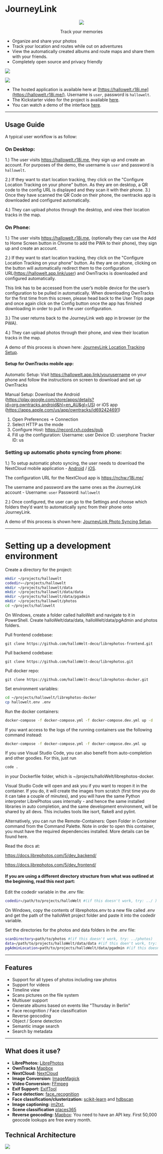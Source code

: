 # JourneyLink
<p align="center">
  <img src="https://github.com/halloWelt-deco/librephotos/blob/dev/screenshots/logo-white.png?raw=true" />
</p>
<p align="center">Track your memories</p>

- Organize and share your photos
- Track your location and routes while out on adventures
- View the automatically created albums and route maps and share them with your friends.
- Completely open source and privacy friendly

![](https://github.com/halloWelt-deco/librephotos/blob/dev/screenshots/jl-dash.png?raw=true)

![](https://github.com/halloWelt-deco/librephotos/blob/dev/screenshots/journeylink.png?raw=true)

- The hosted application is available here at [https://hallowelt.r18i.me](https://hallowelt.r18i.me/). Username is ```user```, password is ```hallowelt```.
- The Kickstarter video for the project is available [here](https://drive.google.com/file/d/1KleiHllb_2dNSi2Ca_Ta-EazWkh4YPtW/view?usp=sharing).
- You can watch a demo of the interface [here](https://drive.google.com/file/d/12ieg5h2e1IVvF9cSXfctiMNAWiMT3QmY/view?usp=sharing).

---
## Usage Guide

A typical user workflow is as follow:

### On Desktop:

1.) The user visits https://hallowelt.r18i.me, they sign up and create an account. For purposes of the demo, the username is ```user``` and password is ```hallowelt```.

2.) If they want to start location tracking, they click on the "Configure Location Tracking on your phone" button. As they are on desktop, a QR code to the config URL is displayed and they scan it with their phone.
3.) Once they have scanned the QR Code on their phone, the owntracks app is downloaded and configured automatically.

4.) They can upload photos through the desktop, and view their location tracks in the map.

### On Phone:

1.) The user visits https://hallowelt.r18i.me, (optionally they can use the Add to Home Screen button in Chrome to add the PWA to their phone), they sign up and create an account.

2.) If they want to start location tracking, they click on the "Configure Location Tracking on your phone" button. As they are on phone, clicking on the button will automatically redirect them to the configuration URL(https://hallowelt.app.link/user) and OwnTracks is downloaded and configured automatically.

This link has to be accessed from the user’s mobile device for the user’s configuration to be pulled in automatically.  When downloading OwnTracks for the first time from this screen, please head back to the User Trips page and once again click on the Config button once the app has finished downloading in order to pull in the user configuration.

3.) The user returns back to the JourneyLink web app in browser (or the PWA).

4.) They can upload photos through their phone, and view their location tracks in the map.

A demo of this process is shown here: [JourneyLink Location Tracking Setup](https://drive.google.com/file/d/1lPj0mJ1qofD7UmBRM7p3a17qmehmz6G5/view?usp=sharing).

#### Setup for OwnTracks mobile app:
Automatic Setup:
Visit https://hallowelt.app.link/yourusername on your phone and follow the instructions on screen to download and set up OwnTracks

Manual Setup:
Download the Android (https://play.google.com/store/apps/details?id=org.owntracks.android&hl=en_AU&gl=US) or iOS app (https://apps.apple.com/us/app/owntracks/id692424691)
1. Open Preferences -> Connection
2. Select HTTP as the mode
3. Configure Host:  https://record.rxh.codes/pub
4. Fill up the configuration: 
Username: user 
Device ID: userphone
Tracker ID: us 

### Setting up automatic photo syncing from phone:
1.) To setup automatic photo syncing, the user needs to download the NextCloud mobile application - [Android](https://play.google.com/store/apps/details?id=com.nextcloud.client) / [iOS](https://apps.apple.com/au/app/nextcloud/id1125420102).

The configuration URL for the NextCloud app is https://nchw.r18i.me/

The username and password are the same ones as the JourneyLink account - Username: ```user``` Password: ```hallowelt```

2.) Once configured, the user can go to the Settings and choose which folders they’d want to automatically sync from their phone onto JourneyLink. 

A demo of this process is shown here: [JourneyLink Photo Syncing Setup](https://drive.google.com/file/d/1lITccxy385yTOoXH5hG8iUXRrOjvF3SA/view?usp=sharing).

---
# Setting up a development environment

Create a directory for the project:

```sh
mkdir ~/projects/hallowelt
codedir=~/projects/hallowelt
mkdir ~/projects/hallowelt/data
mkdir ~/projects/hallowelt/data/data
mkdir ~/projects/hallowelt/data/pgadmin
mkdir ~/projects/hallowelt/photos
cd ~/projects/hallowelt
```

On Windows, create a folder called halloWelt and navigate to it in PowerShell. Create halloWelt/data/data, halloWelt/data/pgAdmin and photos folders.

Pull frontend codebase:

```git
git clone https://github.com/halloWelt-deco/librephotos-frontend.git
```

Pull backend codebase:

```git
git clone https://github.com/halloWelt-deco/librephotos.git
```

Pull docker repo:

```git
git clone https://github.com/halloWelt-deco/librephotos-docker.git
```

Set environment variables:

```sh
cd ~/projects/hallowelt/librephotos-docker
cp hallowelt.env .env
```

Run the docker containers:

```sh
docker-compose -f docker-compose.yml -f docker-compose.dev.yml up -d
```

If you want access to the logs of the running containers use the following command instead:

```sh
docker-compose -f docker-compose.yml -f docker-compose.dev.yml up
```

If you use Visual Studio Code, you can also benefit from auto-completion and other goodies. For this, just run 

```sh
code .
```

in your Dockerfile folder, which is ~/projects/halloWelt/librephotos-docker.

Visual Studio Code will open and ask you if you want to reopen it in the container. If you do, it will create the images from scratch (first time you do it can take a couple of minutes), and you will have the same Python interpreter LibrePhotos uses internally - and hence the same installed libraries in auto completion, and the same development environment, will be shared by all devs. This includes tools like isort, flake8 and pylint.

Alternatively, you can run the Remote-Containers: Open Folder in Container command from the Command Palette. Note in order to open this container, you must have the required dependencies installed. More details can be found here.

Read the docs at:

https://docs.librephotos.com/5/dev_backend/

https://docs.librephotos.com/5/dev_frontend/


#### If you are using a different directory structure from what was outlined at the beginning, read this next part:

Edit the codedir variable in the .env file:

```sh
codedir=/path/to/projects/halloWelt #(if this doesn't work, try: ../ )
```

On Windows, copy the contents of librephotos.env to a new file called .env and get the path of the halloWelt project folder and paste it into the codedir variable.

Set the directories for the photos and data folders in the .env file:

```sh
scanDirectory=path/to/photos #(if this doesn't work, try: ../photos)
data=/path/to/projects/halloWelt/data/data #(if this doen't work, try: ../data/data)
pgAdminLocation=path/to/projects/halloWelt/data/pgadmin #(if this doesn't work, try: ../data/pgAdmin)
```
---
## Features

  - Support for all types of photos including raw photos
  - Support for videos
  - Timeline view
  - Scans pictures on the file system
  - Multiuser support
  - Generate albums based on events like "Thursday in Berlin"
  - Face recognition / Face classification
  - Reverse geocoding
  - Object / Scene detection
  - Semantic image search
  - Search by metadata

---
## What does it use?
- **LibrePhotos:** [LibrePhotos](https://github.com/LibrePhotos)
- **OwnTracks** [Mapbox](https://github.com/owntracks)
- **NextCloud:** [NextCloud](https://github.com/nextcloud)
- **Image Conversion:** [ImageMagick](https://github.com/ImageMagick/ImageMagick) 
- **Video Conversion:** [FFmpeg](https://github.com/FFmpeg/FFmpeg)
- **Exif Support:** [ExifTool](https://github.com/exiftool/exiftool)
- **Face detection:** [face_recognition](https://github.com/ageitgey/face_recognition) 
- **Face classification/clusterization:** [scikit-learn](https://scikit-learn.org/) and [hdbscan](https://github.com/scikit-learn-contrib/hdbscan)
- **Image captioning:** [im2txt](https://github.com/HughKu/Im2txt), 
- **Scene classification** [places365](http://places.csail.mit.edu/)
- **Reverse geocoding:** [Mapbox](https://www.mapbox.com/): You need to have an API key. First 50,000 geocode lookups are free every month.

## Technical Architecture
![](https://github.com/halloWelt-deco/librephotos/blob/dev/screenshots/JourneyLink_Tech_Architecture.jpg?raw=true)
